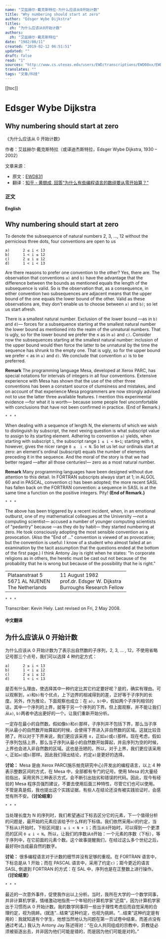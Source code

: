 ```yaml
---
name: "艾兹赫尔·戴克斯特拉-为什么应该从0开始计数"
title: "Why numbering should start at zero"
author: "Edsger Wybe Dijkstra"
titles:
  zh: "为什么应该从0开始计数"
authors:
  zh: "艾兹赫尔·戴克斯特拉"
date: "1982/08/11"
created: "2019-02-12 06:51:51"
updated: ""
draft: false
read: "1"
sources: "http://www.cs.utexas.edu/users/EWD/transcriptions/EWD08xx/EWD831.html"
translates: ""
tags: "文章/科技"
---
```


[[toc]]

# Edsger Wybe Dijkstra

## Why numbering should start at zero

《为什么应该从 0 开始计数》

作者：艾兹赫尔·戴克斯特拉（或译迪杰斯特拉，Edsger Wybe Dijkstra, 1930 – 2002）

文章来源：

- 原文：[EWD831](http://www.cs.utexas.edu/users/EWD/transcriptions/EWD08xx/EWD831.html)
- 翻译：[知乎 - 黄兢成, 回答“为什么有些编程语言的数组要从零开始算？”](https://www.zhihu.com/question/24289367/answer/30932357)

### 正文

<!-- tabs:start -->

#### **English**

## Why numbering should start at zero

To denote the subsequence of natural numbers 2, 3, ..., 12 without the pernicious three dots, four conventions are open to us

```
a) 		2 ≤ i < 13
b) 		1 < i ≤ 12
c) 		2 ≤ i ≤ 12
d) 		1 < i < 13
```

Are there reasons to prefer one convention to the other? Yes, there are. The observation that conventions `a)` and `b)` have the advantage that the difference between the bounds as mentioned equals the length of the subsequence is valid. So is the observation that, as a consequence, in either convention two subsequences are adjacent means that the upper bound of the one equals the lower bound of the other. Valid as these observations are, they don't enable us to choose between `a)` and `b)`; so let us start afresh.

There is a smallest natural number. Exclusion of the lower bound —as in `b)` and `d)`— forces for a subsequence starting at the smallest natural number the lower bound as mentioned into the realm of the unnatural numbers. That is ugly, so for the lower bound we prefer the ≤ as in `a)` and `c)`. Consider now the subsequences starting at the smallest natural number: inclusion of the upper bound would then force the latter to be unnatural by the time the sequence has shrunk to the empty one. That is ugly, so for the upper bound we prefer < as in `a)` and `d)`. We conclude that convention `a)` is to be preferred.

**Remark**
The programming language Mesa, developed at Xerox PARC, has special notations for intervals of integers in all four conventions. Extensive experience with Mesa has shown that the use of the other three conventions has been a constant source of clumsiness and mistakes, and on account of that experience Mesa programmers are now strongly advised not to use the latter three available features. I mention this experimental evidence —for what it is worth— because some people feel uncomfortable with conclusions that have not been confirmed in practice.
(End of Remark.)

`* * *`

When dealing with a sequence of length N, the elements of which we wish to distinguish by subscript, the next vexing question is what subscript value to assign to its starting element. Adhering to convention `a)` yields, when starting with subscript `1`, the subscript range `1 ≤ i < N+1`; starting with `0`, however, gives the nicer range `0 ≤  i < N`. So let us let our ordinals start at zero: an element's ordinal (subscript) equals the number of elements preceding it in the sequence. And the moral of the story is that we had better regard —after all those centuries!— zero as a most natural number.

**Remark**
Many programming languages have been designed without due attention to this detail. In FORTRAN subscripts always start at 1; in ALGOL 60 and in PASCAL, convention c) has been adopted; the more recent SASL has fallen back on the FORTRAN convention: a sequence in SASL is at the same time a function on the positive integers. Pity!
**(End of Remark.)**

`* * *`

The above has been triggered by a recent incident, when, in an emotional outburst, one of my mathematical colleagues at the University —not a computing scientist— accused a number of younger computing scientists of "pedantry" because —as they do by habit— they started numbering at zero. He took consciously adopting the most sensible convention as a provocation. (Also the "End of ..." convention is viewed of as provocative; but the convention is useful: I know of a student who almost failed at an examination by the tacit assumption that the questions ended at the bottom of the first page.) I think Antony Jay is right when he states: "In corporate religions as in others, the heretic must be cast out not because of the probability that he is wrong but because of the possibility that he is right."

|                                                      |     |                                                                            |
| ---------------------------------------------------- | --- | -------------------------------------------------------------------------- |
| Plataanstraat 5<br>5671 AL NUENEN<br>The Netherlands |     | 11 August 1982<br>prof.dr. Edsger W. Dijkstra<br>Burroughs Research Fellow |

`* * *`

Transcriber: Kevin Hely.
Last revised on Fri, 2 May 2008.

#### **中文翻译**

## 为什么应该从 0 开始计数

为什么应该从 0 开始计数为了表示出自然数的子序列，2, 3, ... , 12，不使用省略记号那三个点号，我们可以选择 4 种约定方式：

```
a) 		2 ≤ i < 13
b) 		1 < i ≤ 12
c) 		2 ≤ i ≤ 12
d) 		1 < i < 13
```

是否有什么理由，使选择其中一种约定比其它约定要好呢？是的，确实有理由。可以观察到，`a)`和`b)`有个优点，上下边界的相减得到的差，正好等于子序列的长度。另外，作为推论，下面观察也成立：在 `a)`，`b)`中，假如两个子序列相邻的话，其中一个序列的上界，就等于另一个序列的下界。但上面观察，并不能让我们从`a)`, `b)`两者中选出更好的一个。让我们重新开始分析。

一定存在最小的自然数。假如像`b)`和`d)`那样，子序列并不包括下界，那么当子序列从最小的自然数开始算起的时候，会使得下界进入非自然数的区域。这就比较丑陋了。所以对于下界来说，我们更应该采用 ≤，正如`a)`或`c)`那样。现在考虑，假如子序列包括上界，那么当子序列从最小的自然数开始算起，并且序列为空的时候，上界也会进入非自然数的区域。这也是丑陋的。所以，对于上界，我们更应该采用`<`, 正如`a)`或`b)`那样。因此我们得出结论，约定`a)`是更好的选择。

**讨论：**
Mesa 是由 Xerox PARC(施乐帕克研究中心)开发出的编程语言，以上 4 种表示整数区间的方式，在 Mesa 中，全部都有专门的记号。使用 Mesa 的大量经验指出，采用另外三种表示方式，会不断引出拙劣和错误的代码。因此，现今有经验的 Mesa 程序员强烈建议，不要去使用后面三种特性，尽管它们也可以使用。不管是真是假，我也提出这个实践证据，有些人在结论还没有被实践验证时，会感觉有所不安。**（讨论结束）**

`* * *`

当处理长度为 N 的序列时，我们希望通过下标去区分它的元素，下一个值得分析的问题是，最开始的元素应该给予什么样的下标值。我们依然采用`a)`的约定，当下标从`1`开始时，下标区间是`1 ≤ i < N + 1`；而当从`0`开始时，可以得到一个更漂亮的区间 `0 ≤ i < N`。所以，让我们的序数从`0`开始：一个元素的序数（下标），等于序列中，在它前面的元素个数。这个故事提醒我们，在经过这么多个世纪之后，最好将`0`当成最自然的数字。

**讨论：**
很多编程语言对于计数的细节并没有足够的重视。在 FORTRAN 语言中，下标总是从 1 开始；而在 PASCAL 语言中，采用了约定`c)`；距今更近的语言 SASL, 倒退到 FORTRAN 的方式：在 SAL 中，序列也是在正整数上进行操作。
**（讨论结束）**

`* * *`

最近的一次意外事件，促使我作出以上分析。当时，我所在大学的一个数学同事，并非计算机学家，情绪激动地指责一个年轻的计算机学家“迂腐”，因为计算机学家出于习惯而从 0 开始计数。我的数学同事将一些出于理性考虑后而自觉采用的合理约定，视为挑衅。(就连“...结束”这种约定，也视为挑衅。“...结束”这种约定是有用的：我就知道有个学生，他想当然地认为问题在第一页试卷中结束，而差点没有通过考试。) 我认为 Antony Jay 陈述得对：“在众人共同组成的宗教中，异教徒必须被驱逐出去，并非因为他们可能是错的，而是因为他们可能是对的。”

<!-- tabs:end -->
